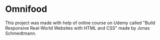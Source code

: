 # Omnifood
This project was made with help of online course on Udemy called "Build Responsive Real-World Websites with HTML and CSS" made by Jonas Schmedtmann. 
